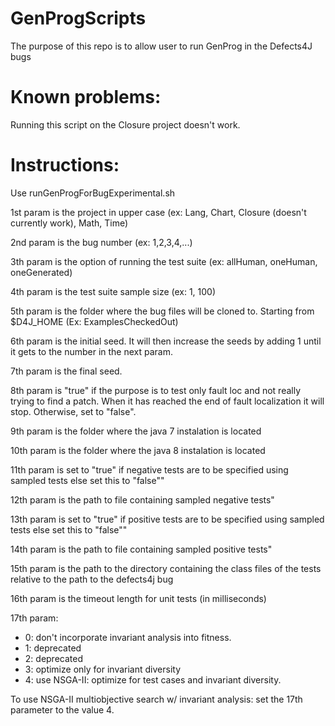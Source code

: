 # GenProgScripts
The purpose of this repo is to allow user to run GenProg in the Defects4J bugs

# Known problems: 
Running this script on the Closure project doesn't work.

# Instructions:

Use runGenProgForBugExperimental.sh

1st param is the project in upper case (ex: Lang, Chart, Closure (doesn't currently work), Math, Time)

2nd param is the bug number (ex: 1,2,3,4,...)

3th param is the option of running the test suite (ex: allHuman, oneHuman, oneGenerated)

4th param is the test suite sample size (ex: 1, 100)

5th param is the folder where the bug files will be cloned to. Starting from $D4J_HOME (Ex: ExamplesCheckedOut)

6th param is the initial seed. It will then increase the seeds by adding 1 until it gets to the number in the next param.

7th param is the final seed.

8th param is \"true\" if the purpose is to test only fault loc and not really trying to find a patch. When it has reached the end of fault localization it will stop. Otherwise, set to \"false\".

9th param is the folder where the java 7 instalation is located

10th param is the folder where the java 8 instalation is located

11th param is set to \"true\" if negative tests are to be specified using sampled tests else set this to \"false\""

12th param is the path to file containing sampled negative tests"

13th param is set to \"true\" if positive tests are to be specified using sampled tests else set this to \"false\""

14th param is the path to file containing sampled positive tests"

15th param is the path to the directory containing the class files of the tests relative to the path to the defects4j bug

16th param is the timeout length for unit tests (in milliseconds)

17th param: 
- 0: don't incorporate invariant analysis into fitness.
- 1: deprecated
- 2: deprecated
- 3: optimize only for invariant diversity
- 4: use NSGA-II: optimize for test cases and invariant diversity.

To use NSGA-II multiobjective search w/ invariant analysis: set the 17th parameter to the value 4.

